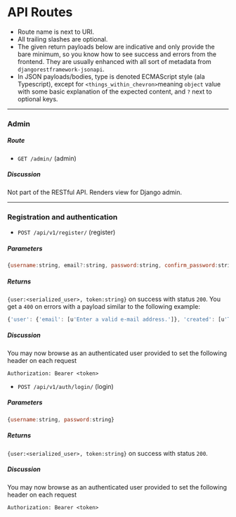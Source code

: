 # API Routes


- Route name is next to URI.
- All trailing slashes are optional.
- The given return payloads below are indicative and only provide the bare minimum, so you know how to see success and errors from the frontend. They are usually enhanced with all sort of metadata from `djangorestframework-jsonapi`.
- In JSON payloads/bodies, type is denoted ECMAScript style (ala Typescript), except for `<things_within_chevron>`meaning `object` value with some basic explanation of the expected content, and `?` next to optional keys.

---

### Admin

##### Route
- `GET /admin/` (admin)

##### Discussion
Not part of the RESTful API. Renders view for Django admin.

---

### Registration and authentication

- `POST /api/v1/register/` (register)

##### Parameters

```javascript
{username:string, email?:string, password:string, confirm_password:string}
```

##### Returns
`{user:<serialized_user>, token:string}` on success with status `200`.
You get a `400` on errors with a payload similar to the following example:

```javascript
{'user': {'email': [u'Enter a valid e-mail address.']}, 'created': [u'This field is required.']}
```

##### Discussion
You may now browse as an authenticated user provided to set the following header on each request
```
Authorization: Bearer <token>
```

- `POST /api/v1/auth/login/` (login)

##### Parameters
```javascript
{username:string, password:string}
```

##### Returns
`{user:<serialized_user>, token:string}` on success with status `200`.

##### Discussion
You may now browse as an authenticated user provided to set the following header on each request
```
Authorization: Bearer <token>
```
